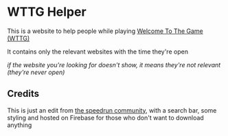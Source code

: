 # WTTG Helper
This is a website to help people while playing [Welcome To The Game (WTTG)](https://store.steampowered.com/app/485380/Welcome_to_the_Game/)

It contains only the relevant websites with the time they're open

*if the website you're looking for doesn't show, it means they're not relevant (they're never open)* 

## Credits
This is just an edit from [the speedrun community](https://www.speedrun.com/welcome_to_the_game_1/resources), with a search bar, some styling and hosted on Firebase for those who don't want to download anything